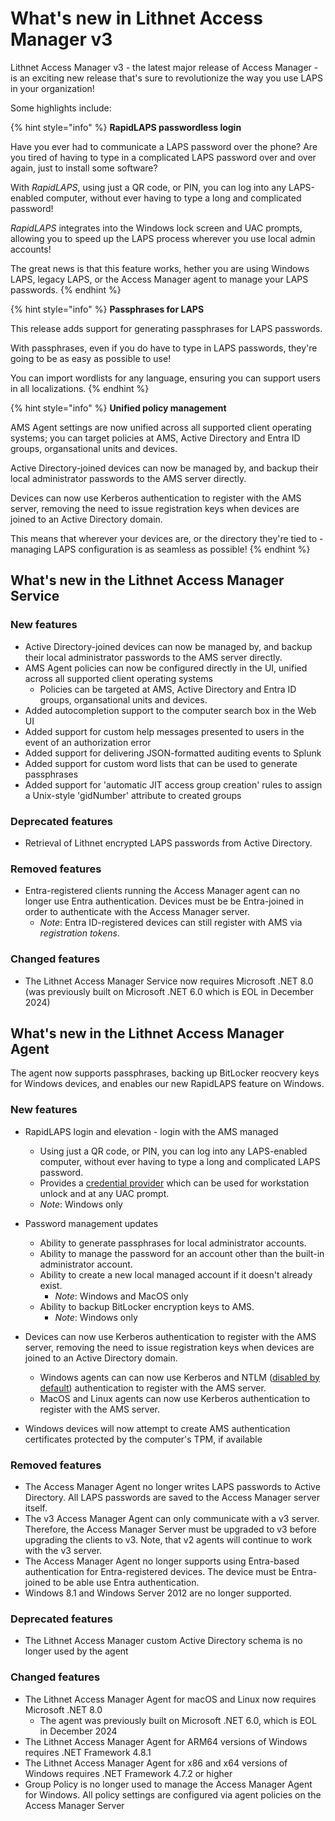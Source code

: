 # What's new in Lithnet Access Manager v3
Lithnet Access Manager v3 - the latest major release of Access Manager - is an exciting new release that's sure to revolutionize the way you use LAPS in your organization!

Some highlights include:

{% hint style="info" %}
__RapidLAPS passwordless login__

Have you ever had to communicate a LAPS password over the phone? Are you tired of having to type in a complicated LAPS password over and over again, just to install some software?

With *RapidLAPS*, using just a QR code, or PIN, you can log into any LAPS-enabled computer, without ever having to type a long and complicated password!

*RapidLAPS* integrates into the Windows lock screen and UAC prompts, allowing you to speed up the LAPS process wherever you use local admin accounts!

The great news is that this feature works, hether you are using Windows LAPS, legacy LAPS, or the Access Manager agent to manage your LAPS passwords.
{% endhint %}

{% hint style="info" %}
__Passphrases for LAPS__

This release adds support for generating passphrases for LAPS passwords.

With passphrases, even if you do have to type in LAPS passwords, they're going to be as easy as possible to use!

You can import wordlists for any language, ensuring you can support users in all localizations.
{% endhint %}

{% hint style="info" %}
__Unified policy management__

AMS Agent settings are now unified across all supported client operating systems; you can target policies at AMS, Active Directory and Entra ID groups, organsational units and devices.

Active Directory-joined devices can now be managed by, and backup their local administrator passwords to the AMS server directly.

Devices can now use Kerberos authentication to register with the AMS server, removing the need to issue registration keys when devices are joined to an Active Directory domain.

This means that wherever your devices are, or the directory they're tied to - managing LAPS configuration is as seamless as possible!
{% endhint %}

## What's new in the Lithnet Access Manager Service

### New features
* Active Directory-joined devices can now be managed by, and backup their local administrator passwords to the AMS server directly.
* AMS Agent policies can now be configured directly in the UI, unified across all supported client operating systems
  * Policies can be targeted at AMS, Active Directory and Entra ID groups, organsational units and devices.
* Added autocompletion support to the computer search box in the Web UI
* Added support for custom help messages presented to users in the event of an authorization error
* Added support for delivering JSON-formatted auditing events to Splunk
* Added support for custom word lists that can be used to generate passphrases
* Added support for 'automatic JIT access group creation' rules to assign a Unix-style 'gidNumber' attribute to created groups

### Deprecated features
* Retrieval of Lithnet encrypted LAPS passwords from Active Directory. 

### Removed features
* Entra-registered clients running the Access Manager agent can no longer use Entra authentication. Devices must be be Entra-joined in order to authenticate with the Access Manager server.
  * *Note*: Entra ID-registered devices can still register with AMS via *registration tokens*.

### Changed features
* The Lithnet Access Manager Service now requires Microsoft .NET 8.0 (was previously built on Microsoft .NET 6.0 which is EOL in December 2024)

## What's new in the Lithnet Access Manager Agent
The agent now supports passphrases, backing up BitLocker reocvery keys for Windows devices, and enables our new RapidLAPS feature on Windows.

### New features
* RapidLAPS login and elevation - login with the AMS managed
  * Using just a QR code, or PIN, you can log into any LAPS-enabled computer, without ever having to type a long and complicated LAPS password.
  * Provides a [credential provider](https://learn.microsoft.com/en-us/windows/win32/secauthn/credential-providers-in-windows) which can be used for workstation unlock and at any UAC prompt.
  * *Note*: Windows only
* Password management updates
    * Ability to generate passphrases for local administrator accounts.
    * Ability to manage the password for an account other than the built-in administrator account.
    * Ability to create a new local managed account if it doesn't already exist.
        * *Note*: Windows and MacOS only
    * Ability to backup BitLocker encryption keys to AMS.
        * *Note*: Windows only
* Devices can now use Kerberos authentication to register with the AMS server, removing the need to issue registration keys when devices are joined to an Active Directory domain.
  * Windows agents can can now use Kerberos and NTLM ([disabled by default](https://learn.microsoft.com/en-us/windows/whats-new/deprecated-features#deprecated-features)) authentication to register with the AMS server.
  * MacOS and Linux agents can now use Kerberos authentication to register with the AMS server.

* Windows devices will now attempt to create AMS authentication certificates protected by the computer's TPM, if available

### Removed features
* The Access Manager Agent no longer writes LAPS passwords to Active Directory. All LAPS passwords are saved to the Access Manager server itself.
* The v3 Access Manager Agent can only communicate with a v3 server. Therefore, the Access Manager Server must be upgraded to v3 before upgrading the clients to v3. Note, that v2 agents will continue to work with the v3 server.
* The Access Manager Agent no longer supports using Entra-based authentication for Entra-registered devices. The device must be Entra-joined to be able use Entra authentication.
* Windows 8.1 and Windows Server 2012 are no longer supported. 

### Deprecated features
* The Lithnet Access Manager custom Active Directory schema is no longer used by the agent

### Changed features
* The Lithnet Access Manager Agent for macOS and Linux now requires Microsoft .NET 8.0
  * The agent was previously built on Microsoft .NET 6.0, which is EOL in December 2024
* The Lithnet Access Manager Agent for ARM64 versions of Windows requires .NET Framework 4.8.1
* The Lithnet Access Manager Agent for x86 and x64 versions of Windows requires .NET Framework 4.7.2 or higher
* Group Policy is no longer used to manage the Access Manager Agent for Windows. All policy settings are configured via agent policies on the Access Manager Server